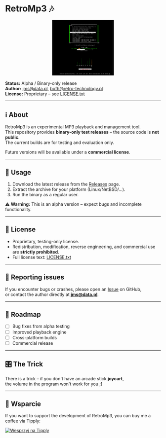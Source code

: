 
# RetroMp3 🎶
<p align="center">
  <img src="RetroMp3.png" alt="RetroMp3 Logo" width="200">
</p>

**Status:** Alpha / Binary-only release  
**Author:** jms@data.pl, bofh@retro-technology.pl  
**License:** Proprietary – see [LICENSE.txt](LICENSE.txt)

---

## ℹ️ About
RetroMp3 is an experimental MP3 playback and management tool.  
This repository provides **binary-only test releases** – the source code is **not public**.  
The current builds are for testing and evaluation only.

Future versions will be available under a **commercial license**.

---

## 🚀 Usage
1. Download the latest release from the [Releases](../../releases) page.  
2. Extract the archive for your platform (Linux/NetBSD/…).
3. Run the binary as a regular user.  

⚠️ **Warning:** This is an alpha version – expect bugs and incomplete functionality.

---

## 📜 License
- Proprietary, testing-only license.  
- Redistribution, modification, reverse engineering, and commercial use are **strictly prohibited**.  
- Full license text: [LICENSE.txt](LICENSE.txt)

---

## 🐞 Reporting issues
If you encounter bugs or crashes, please open an [Issue](../../issues) on GitHub,  
or contact the author directly at **jms@data.pl**.

---

## 🔮 Roadmap
- [ ] Bug fixes from alpha testing  
- [ ] Improved playback engine  
- [ ] Cross-platform builds  
- [ ] Commercial release

---

## 🎛️ The Trick

There is a trick – if you don't have an arcade stick **joycart**,  
the volume in the program won't work for you ;]

---

## 💸 Wsparcie

If you want to support the development of RetroMp3, you can buy me a coffee via Tipply:

[![Wesprzyj na Tipply](https://tipply.pl/assets/img/tipply_button.png)](https://tipply.pl/u/unix-tech)
